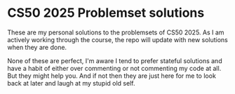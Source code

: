 # CS50 2025 Problemset solutions

These are my personal solutions to the problemsets of CS50 2025.
As I am actively working through the course, the repo will update with new solutions when they are done.


None of these are perfect, I'm aware I tend to prefer stateful solutions and have a habit of either over commenting or not commenting my code at all.
But they might help you. And if not then they are just here for me to look back at later and laugh at my stupid old self.
